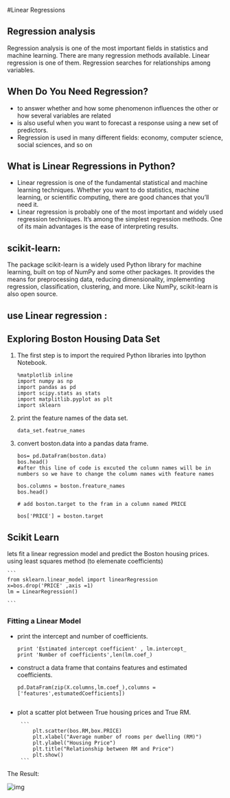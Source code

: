 #Linear Regressions


## Regression analysis
Regression analysis  is one of the most important fields in statistics and machine learning. There are many regression methods available. Linear regression is one of them.
Regression searches for relationships among variables.


## When Do You Need Regression?
- to answer whether and how some phenomenon influences the other or how several variables are related
- is also useful when you want to forecast a response using a new set of predictors.
- Regression is used in many different fields: economy, computer science, social sciences, and so on

## What is Linear Regressions in Python?
- Linear regression is one of the fundamental statistical and machine learning techniques. Whether you want to do statistics, machine learning, or scientific computing, there are good chances that you’ll need it.
- Linear regression is probably one of the most important and widely used regression techniques. It’s among the simplest regression methods. One of its main advantages is the ease of interpreting results.

## scikit-learn:

The package scikit-learn is a widely used Python library for machine learning, built on top of NumPy and some other packages. It provides the means for preprocessing data, reducing dimensionality, implementing regression, classification, clustering, and more. Like NumPy, scikit-learn is also open source.


## use Linear regression :

## Exploring Boston Housing Data Set
1. The first step is to import the required Python libraries into Ipython Notebook.

    ``` 
    %matplotlib inline 
    import numpy as np
    import pandas as pd
    import scipy.stats as stats
    import matplitlib.pyplot as plt
    import sklearn
    
    ```

2. print the feature names of the  data set.

    ```
    data_set.featrue_names

    ```

3. convert boston.data into a pandas data frame.

    ```
    bos= pd.DataFram(boston.data)
    bos.head()
    #after this line of code is excuted the column names will be in numbers so we have to change the column names with feature names

    bos.columns = boston.freature_names
    bos.head()

    # add boston.target to the fram in a column named PRICE

    bos['PRICE'] = boston.target 

    ```

## Scikit Learn
 lets fit  a linear regression model and predict the Boston housing prices. using least squares method (to elemenate coefficients)

    ```
    from sklearn.linear_model import linearRegression
    x=bos.drop('PRICE' ,axis =1)
    lm = LinearRegression()

    ```

### Fitting a Linear Model
 * print the intercept and number of coefficients.

    ``` 
    print 'Estimated intercept coefficient' , lm.intercept_
    print 'Number of coefficients',len(lm.coef_)

    ```

 * construct a data frame that contains features and estimated coefficients.

    ``` 
    pd.DataFram(zip(X.columns,lm.coef_),columns =['features',estumatedCoefficients])


    ```

 * plot a scatter plot between True housing prices and True RM.

        ``` 
            plt.scatter(bos.RM,box.PRICE)
            plt.xlabel("Average number of rooms per dwelling (RM)")
            plt.ylabel("Housing Price")
            plt.title("Relationship between RM and Price")
            plt.show()
        ```


   

The Result:

![img](https://bigdata-madesimple.com/wp-content/uploads/2016/04/Relationship-between-RM-and-Price.png)

